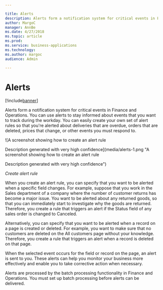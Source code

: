 ```yaml
---

title: Alerts
description: Alerts form a notification system for critical events in Finance and Operations.
author: MargoC
manager: AnnBe
ms.date: 4/27/2018
ms.topic: article
ms.prod: 
ms.service: business-applications
ms.technology: 
ms.author: margoc
audience: Admin

---
```

#  Alerts




[!include[banner](../../../includes/banner.md)]

Alerts form a notification system for critical events in Finance and Operations.
You can use alerts to stay informed about events that you want to track during
the workday. You can easily create your own set of alert rules so that you're
alerted about deliveries that are overdue, orders that are deleted, prices that
change, or other events you must respond to.

![A screenshot showing how to create an alert rule


Description generated with very high confidence](media/alerts-1.png "A screenshot showing how to create an alert rule


Description generated with very high confidence")
<!-- FO_Alerts_A.png -->


*Create alert rule*

When you create an alert rule, you can specify that you want to be alerted when
a specific field changes. For example, suppose that you work in the Sales
department of a company where the number of customer returns has become a major
issue. You want to be alerted about any returned goods, so that you can
immediately start to investigate why the goods are returned. Therefore, you
create a rule that triggers an alert if the Status field of any sales order is
changed to Canceled.

Alternatively, you can specify that you want to be alerted when a record on a
page is created or deleted. For example, you want to make sure that no customers
are deleted on the All customers page without your knowledge. Therefore, you
create a rule that triggers an alert when a record is deleted on that page.

When the selected event occurs for the field or record on the page, an alert is
sent to you. These alerts can help you monitor your business more effectively
and enable you to take corrective action when necessary.

Alerts are processed by the batch processing functionality in Finance and
Operations. You must set up batch processing before alerts can be delivered.
